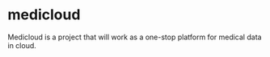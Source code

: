 # medicloud
Medicloud is a project that will work as a one-stop platform for medical data in cloud.
